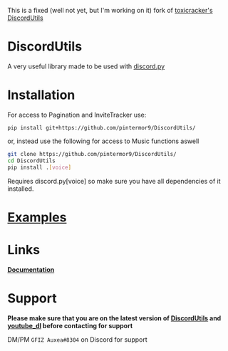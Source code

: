 This is a fixed (well not yet, but I'm working on it) fork of [toxicracker's DiscordUtils](https://github.com/toxicrecker/DiscordUtils)

# DiscordUtils
A very useful library made to be used with [discord.py](https://pypi.org/project/discord.py/)

# Installation
For access to Pagination and InviteTracker use:
```
pip install git+https://github.com/pintermor9/DiscordUtils/
```

or, instead use the following for access to Music functions aswell
```sh
git clone https://github.com/pintermor9/DiscordUtils/
cd DiscordUtils
pip install .[voice]
```
Requires discord.py[voice] so make sure you have all dependencies of it installed.

# [Examples](/examples)

# Links
**[Documentation](https://pintermor9.github.io/DiscordUtils/)**

# Support
**__Please make sure that you are on the latest version of [DiscordUtils](https://github.com/pintermor9/DiscordUtils) and [youtube_dl](https://pypi.org/project/youtube_dl) before contacting for support__**

DM/PM `GFIZ Auxea#8304` on Discord for support
